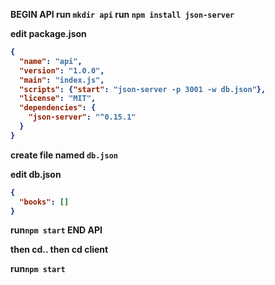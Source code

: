 <strong>BEGIN API</stron>
run `mkdir api`
run `npm install json-server`

edit package.json

``` json
{
  "name": "api",
  "version": "1.0.0",
  "main": "index.js",
  "scripts": {"start": "json-server -p 3001 -w db.json"},
  "license": "MIT",
  "dependencies": {
    "json-server": "^0.15.1"
  }
}
```

create file named `db.json`

edit db.json
```json
{
  "books": []
}
```
run`npm start`
<strong>END API</stron>


then cd.. 
then cd client

run`npm start`
